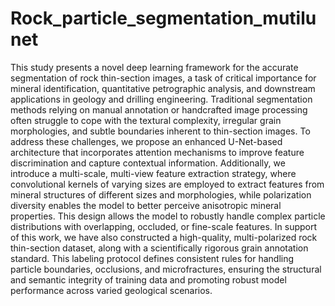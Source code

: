 # Rock_particle_segmentation_mutilunet
This study presents a novel deep learning framework for the accurate segmentation of rock thin-section images, a task of critical importance for mineral identification, quantitative petrographic analysis, and downstream applications in geology and drilling engineering. Traditional segmentation methods relying on manual annotation or handcrafted image processing often struggle to cope with the textural complexity, irregular grain morphologies, and subtle boundaries inherent to thin-section images.
To address these challenges, we propose an enhanced U-Net-based architecture that incorporates attention mechanisms to improve feature discrimination and capture contextual information. Additionally, we introduce a multi-scale, multi-view feature extraction strategy, where convolutional kernels of varying sizes are employed to extract features from mineral structures of different sizes and morphologies, while polarization diversity enables the model to better perceive anisotropic mineral properties. This design allows the model to robustly handle complex particle distributions with overlapping, occluded, or fine-scale features.
In support of this work, we have also constructed a high-quality, multi-polarized rock thin-section dataset, along with a scientifically rigorous grain annotation standard. This labeling protocol defines consistent rules for handling particle boundaries, occlusions, and microfractures, ensuring the structural and semantic integrity of training data and promoting robust model performance across varied geological scenarios.
